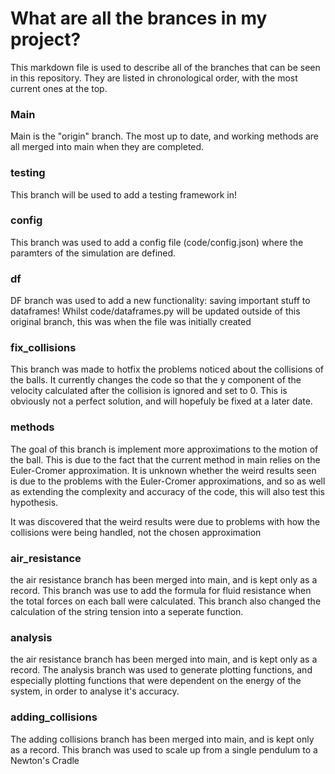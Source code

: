 # What are all the brances in my project?
This markdown file is used to describe all of the branches that can be seen in this repository. They are listed in chronological order, with the most current ones at the top. 

### Main
Main is the "origin" branch. The most up to date, and working methods are all merged into main when they are completed. 

### testing
This branch will be used to add a testing framework in! 

### config 
This branch was used to add a config file (code/config.json) where the paramters of the simulation are defined. 

### df
DF branch was used to add a new functionality: saving important stuff to dataframes! Whilst code/dataframes.py will be updated outside of this original branch, this was when the file was initially created 

### fix_collisions
This branch was made to hotfix the problems noticed about the collisions of the balls. It currently changes the code so that the y component of the velocity calculated after the collision is ignored and set to 0. This is obviously not a perfect solution, and will hopefuly be fixed at a later date.

### methods 
The goal of this branch is implement more approximations to the motion of the ball. This is due to the fact that the current method in main relies on the Euler-Cromer approximation. It is unknown whether the weird results seen is due to the problems with the Euler-Cromer approximations, and so as well as extending the complexity and accuracy of the code, this will also test this hypothesis. 

It was discovered that the weird results were due to problems with how the collisions were being handled, not the chosen approximation


### air_resistance
the air resistance branch has been merged into main, and is kept only as a record. This branch was use to add the formula for fluid resistance when the total forces on each ball were calculated. This branch also changed the calculation of the string tension into a seperate function. 

### analysis 
the air resistance branch has been merged into main, and is kept only as a record. The analysis branch was used to generate plotting functions, and especially plotting functions that were dependent on the energy of the system, in order to analyse it's accuracy. 

### adding_collisions 
The adding collisions branch has been merged into main, and is kept only as a record. This branch was used to scale up from a single pendulum to a Newton's Cradle

